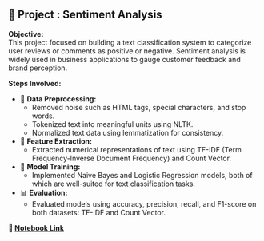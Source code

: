 ## 💬 **Project : Sentiment Analysis**
**Objective:**  
This project focused on building a text classification system to categorize user reviews or comments as positive or negative. Sentiment analysis is widely used in business applications to gauge customer feedback and brand perception.

**Steps Involved:**  
- 🧹 **Data Preprocessing:**  
  * Removed noise such as HTML tags, special characters, and stop words.  
  * Tokenized text into meaningful units using NLTK.  
  * Normalized text data using lemmatization for consistency.  
- 📐 **Feature Extraction:**  
  * Extracted numerical representations of text using TF-IDF (Term Frequency-Inverse Document Frequency) and Count Vector.  
- 🤖 **Model Training:**  
  * Implemented Naive Bayes and Logistic Regression models, both of which are well-suited for text classification tasks.  
- 📊 **Evaluation:**  
  * Evaluated models using accuracy, precision, recall, and F1-score on both datasets: TF-IDF and Count Vector.  

**🔗 [Notebook Link](https://github.com/syedasonianaz/Data_Science_Projects/blob/main/sentiment_analysis/sentiment_analysis.ipynb)**
